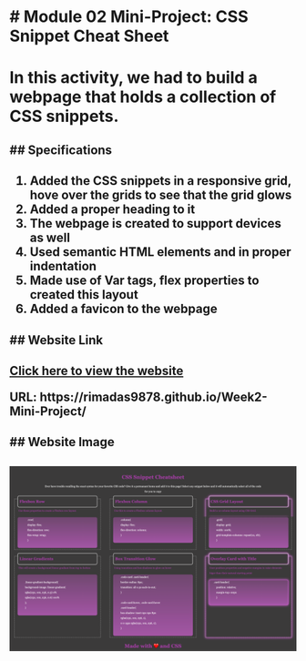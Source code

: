 <h1># Module 02 Mini-Project: CSS Snippet Cheat Sheet<h1>

<p>In this activity, we had to build a webpage that holds a collection of CSS snippets.<p>

<h2>## Specifications<h2>
<ol>
<li>Added the CSS snippets in a responsive grid, hove over the grids to see that the grid glows</li>
<li>Added a proper heading to it</li>
<li>The webpage is created to support devices as well</li>
<li>Used semantic HTML elements and in proper indentation</li>
<li>Made use of Var tags, flex properties to created this layout</li>
<li>Added a favicon to the webpage</li>
</ol>

<h2>## Website Link<h2>
<a href="https://rimadas9878.github.io/Week2-Mini-Project/" target="_blank">Click here to view the website</a>
<p>URL: https://rimadas9878.github.io/Week2-Mini-Project/</p>

<h2>## Website Image<h2>
<img src="./Images/CSSSnippet.png"/>